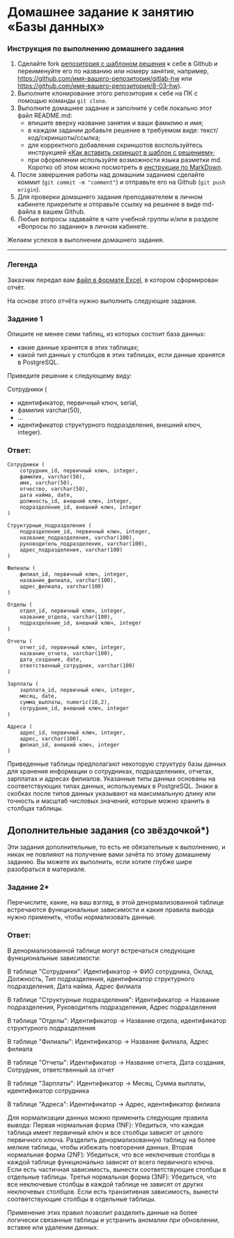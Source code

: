 # Домашнее задание к занятию «Базы данных»

### Инструкция по выполнению домашнего задания

1. Сделайте fork [репозитория c шаблоном решения](https://github.com/netology-code/sys-pattern-homework) к себе в Github и переименуйте его по названию или номеру занятия, например, https://github.com/имя-вашего-репозитория/gitlab-hw или https://github.com/имя-вашего-репозитория/8-03-hw).
2. Выполните клонирование этого репозитория к себе на ПК с помощью команды `git clone`.
3. Выполните домашнее задание и заполните у себя локально этот файл README.md:
   - впишите вверху название занятия и ваши фамилию и имя;
   - в каждом задании добавьте решение в требуемом виде: текст/код/скриншоты/ссылка;
   - для корректного добавления скриншотов воспользуйтесь инструкцией [«Как вставить скриншот в шаблон с решением»](https://github.com/netology-code/sys-pattern-homework/blob/main/screen-instruction.md);
   - при оформлении используйте возможности языка разметки md. Коротко об этом можно посмотреть в [инструкции по MarkDown](https://github.com/netology-code/sys-pattern-homework/blob/main/md-instruction.md).
4. После завершения работы над домашним заданием сделайте коммит (`git commit -m "comment"`) и отправьте его на Github (`git push origin`).
5. Для проверки домашнего задания преподавателем в личном кабинете прикрепите и отправьте ссылку на решение в виде md-файла в вашем Github.
6. Любые вопросы задавайте в чате учебной группы и/или в разделе «Вопросы по заданию» в личном кабинете.

Желаем успехов в выполнении домашнего задания.

---
### Легенда

Заказчик передал вам [файл в формате Excel](https://github.com/netology-code/sdb-homeworks/blob/main/resources/hw-12-1.xlsx), в котором сформирован отчёт. 

На основе этого отчёта нужно выполнить следующие задания.

### Задание 1

Опишите не менее семи таблиц, из которых состоит база данных:

- какие данные хранятся в этих таблицах;
- какой тип данных у столбцов в этих таблицах, если данные хранятся в PostgreSQL.

Приведите решение к следующему виду:

Сотрудники (

- идентификатор, первичный ключ, serial,
- фамилия varchar(50),
- ...
- идентификатор структурного подразделения, внешний ключ, integer).

### Ответ:

```
Сотрудники (
    сотрудник_id, первичный ключ, integer,
    фамилия, varchar(50),
    имя, varchar(50),
    отчество, varchar(50),
    дата найма, date,
    должность_id, внешний ключ, integer,
    подразделение_id, внешний ключ, integer
)

Структурные_подразделения (
    подразделение_id, первичный ключ, integer,
    название_подразделения, varchar(100),
    руководитель_подразделения, varchar(100),
    адрес_подразделения, varchar(100)
)

Филиалы (
    филиал_id, первичный ключ, integer,
    название_филиала, varchar(100),
    адрес_филиала, varchar(100)
)

Отделы (
    отдел_id, первичный ключ, integer,
    название_отдела, varchar(100),
    подразделение_id, внешний ключ, integer
)

Отчеты (
    отчет_id, первичный ключ, integer,
    название_отчета, varchar(100),
    дата_создания, date,
    ответственный_сотрудник, varchar(100)
)

Зарплаты (
    зарплата_id, первичный ключ, integer,
    месяц, date,
    сумма_выплаты, numeric(10,2),
    сотрудник_id, внешний ключ, integer
)

Адреса (
    адрес_id, первичный ключ, integer,
    адрес, varchar(100),
    филиал_id, внешний ключ, integer
)
```
Приведенные таблицы предполагают некоторую структуру базы данных для хранения информации о сотрудниках, подразделениях, отчетах, зарплатах и адресах филиалов. Указанные типы данных основаны на соответствующих типах данных, используемых в PostgreSQL. Знаки в скобках после типов данных указывают на максимальную длину или точность и масштаб числовых значений, которые можно хранить в столбцах таблицы.


## Дополнительные задания (со звёздочкой*)
Эти задания дополнительные, то есть не обязательные к выполнению, и никак не повлияют на получение вами зачёта по этому домашнему заданию. Вы можете их выполнить, если хотите глубже шире разобраться в материале.


### Задание 2*

Перечислите, какие, на ваш взгляд, в этой денормализованной таблице встречаются функциональные зависимости и какие правила вывода нужно применить, чтобы нормализовать данные.


### Ответ:

В денормализованной таблице могут встречаться следующие функциональные зависимости:

В таблице "Сотрудники":
Идентификатор -> ФИО сотрудника, Оклад, Должность, Тип подразделения, идентификатор структурного подразделения, Дата найма, Адрес филиала

В таблице "Структурные подразделения":
Идентификатор -> Название подразделения, Руководитель подразделения, Адрес подразделения

В таблице "Отделы":
Идентификатор -> Название отдела, идентификатор структурного подразделения

В таблице "Филиалы":
Идентификатор -> Название филиала, Адрес филиала

В таблице "Отчеты":
Идентификатор -> Название отчета, Дата создания, Сотрудник, ответственный за отчет

В таблице "Зарплаты":
Идентификатор -> Месяц, Сумма выплаты, идентификатор сотрудника

В таблице "Адреса":
Идентификатор -> Адрес, идентификатор филиала

Для нормализации данных можно применить следующие правила вывода:
Первая нормальная форма (1NF): Убедиться, что каждая таблица имеет первичный ключ и все столбцы зависят от целого первичного ключа. Разделить денормализованную таблицу на более мелкие таблицы, чтобы избежать повторения данных.
Вторая нормальная форма (2NF): Убедиться, что все неключевые столбцы в каждой таблице функционально зависят от всего первичного ключа. Если есть частичная зависимость, вынести соответствующие столбцы в отдельные таблицы.
Третья нормальная форма (3NF): Убедиться, что все неключевые столбцы в каждой таблице не зависят от других неключевых столбцов. Если есть транзитивная зависимость, вынести соответствующие столбцы в отдельные таблицы.

Применение этих правил позволит разделить данные на более логически связанные таблицы и устранить аномалии при обновлении, вставке или удалении данных.
